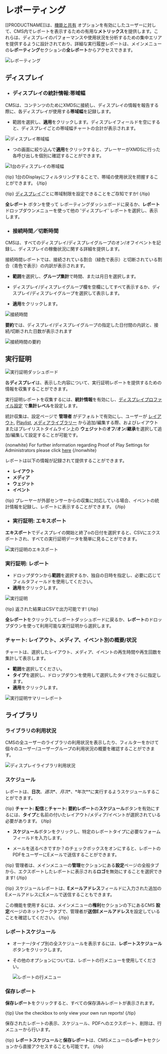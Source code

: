 <!--toc=displays-->

# レポーティング

[[PRODUCTNAME]]は、[機能と共有](users_features_and_sharing.html) オプションを有効にしたユーザーに対して、CMS内でレポートを表示するための有用な**メトリックス**を提供します。これらは、ディスプレイのパフォーマンスや使用状況を分析するための集中エリアを提供するように設計されており、詳細な実行履歴レポートは、メインメニューの**レポーティング**セクションの**全レポート**からアクセスできます。

![レポーティング](img/v3_displays_reporting.png)



## ディスプレイ

- ### ディスプレイの統計情報:帯域幅

CMSは、コンテンツのためにXMDSに接続し、ディスプレイの情報を報告する際に、各ディスプレイが使用する**帯域幅**を記録します。

- 範囲を選択し、**適用**をクリックします。ディスプレイフィールドを空にすると、ディスプレイごとの帯域幅チャートの合計が表示されます。

![ディスプレイ帯域幅](img/v3_displays_bandwidth.png)


- つの画面に絞り込んで**適用**をクリックすると、プレーヤーがXMDSに行った各呼び出しを個別に確認することができます。

![1台のディスプレイの帯域幅](img/v3_displays_bandwidth_display.png)


{tip}
1台のDisplayにフィルタリングすることで、帯域の使用状況を把握することができます。
{/tip}

{tip}
[ディスプレイ](displays.html)ごとに帯域制限を設定できることをご存知ですか!
{/tip}

**全レポート** ボタンを使って レポーティングダッシュボードに戻るか、**レポート** ドロップダウンメニューを使って他の 'ディスプレイ' レポートを選択し、表示します。

- ### 接続時間／切断時間


CMSは、すべてのディスプレイ/ディスプレイグループのオン/オフイベントを記録し、ディスプレイの稼働状況に関する詳細を提供します。

接続時間レポートでは、接続されている割合（緑色で表示）と切断されている割合（青色で表示）の内訳が表示されます。

- **範囲**を選択し、**グループ集計**で時間、または月日を選択します。

- ディスプレイ/ディスプレイグループ欄を空欄にしてすべて表示するか、ディスプレイ/ディスプレイグループを選択して表示します。

- **適用**をクリックします。

![接続時間](img/v3_displays_time_connected.png)


**要約**では、ディスプレイ/ディスプレイグループの指定した日付間の内訳と、接続/切断された日数が表示されます

![接続時間の要約](img/v3_displays_summary_connected.png)



##  実行証明

![実行証明ダッシュボード](img/v2_proof_of_play_dashboard.png)


各**ディスプレイ**は、表示した内容について、実行証明レポートを提供するための情報を収集することができます。

実行証明レポートを収集するには、**統計情報**を有効にし、[ディスプレイプロファイル設定](displays_settings.html) で**集計レベル**を設定します。

統計収集は、設定ページで **管理者** がデフォルトで有効にし、ユーザーが [レイアウト](layouts.html), [Playlist](media_playlists.html), [メディアライブラリー](media_library.html) から追加/編集する際、およびレイアウトまたはプレイリストタイムライン上の **ウェジット**の**オフ**/**オン**/**継承**を選択して追加/編集して設定することが可能です。


{nonwhite}
For further information regarding Proof of Play Settings for Administrators please click [here](https://xibo.org.uk/docs/setup/proof-of-play-settings)
{/nonwhite}

レポートは以下の情報が記録されて提供することができます。

- **レイアウト**
- **メディア**
- **ウェジット**
- **イベント**

{tip}
プレーヤーが外部センサーからの収集に対応している場合、イベントの統計情報を記録し、レポートに表示することができます。
{/tip}

- ### 実行証明: エキスポート

**エキスポート**でディスプレイの開始と終了oの日付を選択すると、CSVにエクスポートされ、すべての実行証明データを簡単に見ることができます。

![実行証明のエキスポート](img/v3_displays_export_proof_of_play.png)

### 実行証明: レポート

- ドロップダウンから**範囲**を選択するか、独自の日時を指定し、必要に応じてフィルタフィールドを使用してください。
- **適用**をクリックします。

![実行証明](img/v3_displays_proofofplay.png)


{tip}
返された結果はCSVで出力可能です!
{/tip}

**全レポート**をクリックしてレポートダッシュボードに戻るか、**レポート**のドロップダウンを使って利用可能な実行証明から選択します。

### チャート: レイアウト、メディア、イベント別の概要/状況

チャートは、選択したレイアウト、メディア、イベントの再生時間や再生回数を集計して表示します。

- **範囲**を選択してください。
- **タイプ**を選択し、ドロップダウンを使用して選択したタイプをさらに指定します。
- **適用**をクリックします。

![実行証明サマリーレポート](img/v3_displays_proofofplay_summary_report.png)



## ライブラリ

### ライブラリの利用状況

CMSの全ユーザーのライブラリの利用状況を表示したり、フィルターをかけて個々のユーザー/ユーザーグループの利用状況の概要を確認することができます。

![ディスプレイライブラリ利用状況](img/displays_library_usage.png)



### スケジュール

レポートは、**日次**、*週次**、*月次**、*年次**に実行するようスケジュールすることができます。

{tip}
**チャート: 配信**と**チャート: 要約レポート**の**スケジュール**ボタンを有効にするには、**タイプ**と名前の付いたレイアウト/メディア/イベントが選択されている必要があります。
{/tip}

- **スケジュール**ボタンをクリックし、特定のレポートタイプに必要なフォームフィールドを入力します。

- メールを送るべきですか？のチェックボックスをオンにすると、レポートのPDFをユーザーにEメールで送信することができます。

{tip}
管理者は、メインメニューの**管理**セクションにある**設定**ページの全般タブから、エクスポートしたレポートに表示される**ロゴ**を無効にすることを選択できます!
{/tip}


{tip}
スケジュールレポートは、**Eメールアドレス**フィールドに入力された追加のEメールアドレスにEメールで送信することもできます。

この機能を使用するには、メインメニューの**権利**セクションの下にあるCMS **設定**ページのネットワークタブで、管理者が**送信Eメールアドレス**を設定していることを確認してください。
{/tip} 


### レポートスケジュール

- オーナー/タイプ別の全スケジュールを表示するには、**レポートスケジュール** ボタンをクリックします。

- その他のオプションについては、レポートの行メニューを使用してください。

  ![レポートの行メニュー](img/v3_displays_reports_row_menu.png)


### 保存レポート 

**保存レポート**をクリックすると、すべての保存済みレポートが表示されます。

{tip}
Use the checkbox to only view your own run reports!
{/tip}

保存されたレポートの表示、スケジュール、PDFへのエクスポート、削除は、行メニューから行います。

{tip}
**レポートスケジュール**と**保存レポート**は、CMSメニューの**レポート**セクションから直接アクセスすることも可能です。
{/tip}

